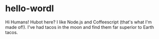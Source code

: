 hello-wordl
===========
Hi Humans!
Hubot here? I like Node.js and Coffeescript (that's what I'm made of!).
I've had tacos in the moon and find them far superior to Earth tacos.
